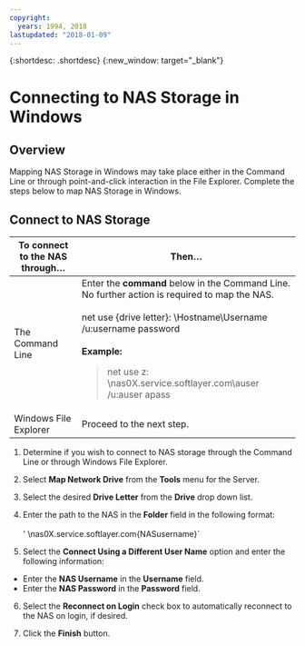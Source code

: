 ```yaml
---
copyright:
  years: 1994, 2018
lastupdated: "2018-01-09"
---
```

{:shortdesc: .shortdesc}
{:new_window: target="_blank"}

# Connecting to NAS Storage in Windows

## Overview

Mapping NAS Storage in Windows may take place either in the Command Line or through point-and-click interaction in the File Explorer.  Complete the steps below to map NAS Storage in Windows.

## Connect to NAS Storage

|To connect to the NAS through…|Then…|
|---|---|
|The Command Line|Enter the **command** below in the Command Line.  No further action is required to map the NAS.<br/><br/>net use {drive letter}: \\Hostname\Username /u:username password<br/><br/>**Example:**<blockquote>net use z: \\nas0X.service.softlayer.com\auser /u:auser apass</blockquote>|
|Windows File Explorer|Proceed to the next step.|

1. Determine if you wish to connect to NAS storage through the Command Line or through Windows File Explorer.

2. Select **Map Network Drive** from the **Tools** menu for the Server.

3. Select the desired **Drive Letter** from the **Drive** drop down list.

4. Enter the path to the NAS in the **Folder** field in the following format:<br/><br/>' \\nas0X.service.softlayer.com\{NASusername}`
5. Select the **Connect Using a Different User Name** option and enter the following information:
  * Enter the **NAS Username** in the **Username** field.
  * Enter the **NAS Password** in the **Password** field.

6. Select the **Reconnect on Login** check box to automatically reconnect to the NAS on login, if desired.

7. Click the **Finish** button.
